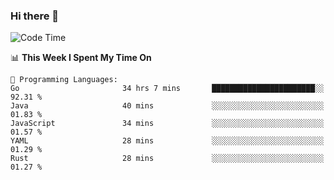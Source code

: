 ### Hi there 👋

<!--
**CrazyCollin/crazycollin** is a ✨ _special_ ✨ repository because its `README.md` (this file) appears on your GitHub profile.

Here are some ideas to get you started:

- 🔭 I’m currently working on ...
- 🌱 I’m currently learning ...
- 👯 I’m looking to collaborate on ...
- 🤔 I’m looking for help with ...
- 💬 Ask me about ...
- 📫 How to reach me: ...
- 😄 Pronouns: ...
- ⚡ Fun fact: ...
-->

<!--START_SECTION:waka-->
![Code Time](http://img.shields.io/badge/Code%20Time-927%20hrs%2050%20mins-blue)

📊 **This Week I Spent My Time On** 

```text
💬 Programming Languages: 
Go                       34 hrs 7 mins       ███████████████████████░░   92.31 % 
Java                     40 mins             ░░░░░░░░░░░░░░░░░░░░░░░░░   01.83 % 
JavaScript               34 mins             ░░░░░░░░░░░░░░░░░░░░░░░░░   01.57 % 
YAML                     28 mins             ░░░░░░░░░░░░░░░░░░░░░░░░░   01.29 % 
Rust                     28 mins             ░░░░░░░░░░░░░░░░░░░░░░░░░   01.27 % 
```


<!--END_SECTION:waka-->
